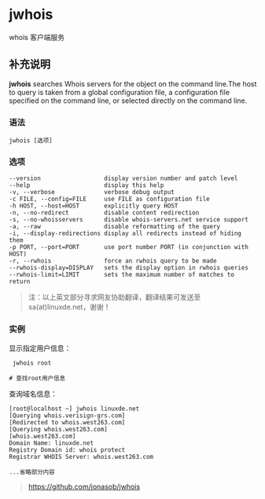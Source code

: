 jwhois
===

whois 客户端服务

## 补充说明

**jwhois**  searches Whois servers for the object on the command line.The host to query is taken from a global configuration file, a configuration file specified on the command line, or selected directly on the command line.

###  语法

```shell
jwhois [选项]
```

###  选项

```shell
--version                  display version number and patch level
--help                     display this help
-v, --verbose              verbose debug output
-c FILE, --config=FILE     use FILE as configuration file
-h HOST, --host=HOST       explicitly query HOST
-n, --no-redirect          disable content redirection
-s, --no-whoisservers      disable whois-servers.net service support
-a, --raw                  disable reformatting of the query
-i, --display-redirections display all redirects instead of hiding them
-p PORT, --port=PORT       use port number PORT (in conjunction with HOST)
-r, --rwhois               force an rwhois query to be made
--rwhois-display=DISPLAY   sets the display option in rwhois queries
--rwhois-limit=LIMIT       sets the maximum number of matches to return
```

> 注：以上英文部分寻求网友协助翻译，翻译结果可发送至 sa(at)linuxde.net，谢谢！

###  实例

显示指定用户信息：

```shell
 jwhois root

# 查找root用户信息
```

查询域名信息：

```shell
[root@localhost ~] jwhois linuxde.net
[Querying whois.verisign-grs.com]
[Redirected to whois.west263.com]
[Querying whois.west263.com]
[whois.west263.com]
Domain Name: linuxde.net                   
Registry Domain id: whois protect
Registrar WHOIS Server: whois.west263.com

...省略部分内容
```

> https://github.com/jonasob/jwhois
